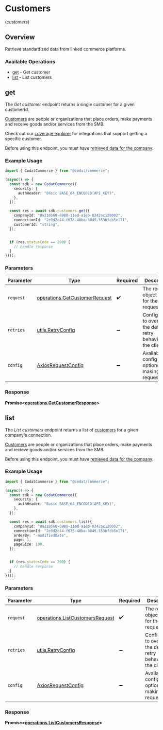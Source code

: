 # Customers
(*customers*)

## Overview

Retrieve standardized data from linked commerce platforms.

### Available Operations

* [get](#get) - Get customer
* [list](#list) - List customers

## get

The *Get customer* endpoint returns a single customer for a given customerId.

[Customers](https://docs.codat.io/commerce-api#/schemas/Customer) are people or organizations that place orders, make payments and receive goods and/or services from the SMB.

Check out our [coverage explorer](https://knowledge.codat.io/supported-features/commerce?view=tab-by-data-type&dataType=commerce-customers) for integrations that support getting a specific customer.

Before using this endpoint, you must have [retrieved data for the company](https://docs.codat.io/codat-api#/operations/refresh-company-data).


### Example Usage

```typescript
import { CodatCommerce } from "@codat/commerce";

(async() => {
  const sdk = new CodatCommerce({
    security: {
      authHeader: "Basic BASE_64_ENCODED(API_KEY)",
    },
  });

  const res = await sdk.customers.get({
    companyId: "8a210b68-6988-11ed-a1eb-0242ac120002",
    connectionId: "2e9d2c44-f675-40ba-8049-353bfcb5e171",
    customerId: "string",
  });


  if (res.statusCode == 200) {
    // handle response
  }
})();
```

### Parameters

| Parameter                                                                      | Type                                                                           | Required                                                                       | Description                                                                    |
| ------------------------------------------------------------------------------ | ------------------------------------------------------------------------------ | ------------------------------------------------------------------------------ | ------------------------------------------------------------------------------ |
| `request`                                                                      | [operations.GetCustomerRequest](../../models/operations/getcustomerrequest.md) | :heavy_check_mark:                                                             | The request object to use for the request.                                     |
| `retries`                                                                      | [utils.RetryConfig](../../models/utils/retryconfig.md)                         | :heavy_minus_sign:                                                             | Configuration to override the default retry behavior of the client.            |
| `config`                                                                       | [AxiosRequestConfig](https://axios-http.com/docs/req_config)                   | :heavy_minus_sign:                                                             | Available config options for making requests.                                  |


### Response

**Promise<[operations.GetCustomerResponse](../../models/operations/getcustomerresponse.md)>**


## list

The *List customers* endpoint returns a list of [customers](https://docs.codat.io/commerce-api#/schemas/Customer) for a given company's connection.

[Customers](https://docs.codat.io/commerce-api#/schemas/Customer) are people or organizations that place orders, make payments and recieve goods and/or services from the SMB.

Before using this endpoint, you must have [retrieved data for the company](https://docs.codat.io/codat-api#/operations/refresh-company-data).
    

### Example Usage

```typescript
import { CodatCommerce } from "@codat/commerce";

(async() => {
  const sdk = new CodatCommerce({
    security: {
      authHeader: "Basic BASE_64_ENCODED(API_KEY)",
    },
  });

  const res = await sdk.customers.list({
    companyId: "8a210b68-6988-11ed-a1eb-0242ac120002",
    connectionId: "2e9d2c44-f675-40ba-8049-353bfcb5e171",
    orderBy: "-modifiedDate",
    page: 1,
    pageSize: 100,
  });


  if (res.statusCode == 200) {
    // handle response
  }
})();
```

### Parameters

| Parameter                                                                          | Type                                                                               | Required                                                                           | Description                                                                        |
| ---------------------------------------------------------------------------------- | ---------------------------------------------------------------------------------- | ---------------------------------------------------------------------------------- | ---------------------------------------------------------------------------------- |
| `request`                                                                          | [operations.ListCustomersRequest](../../models/operations/listcustomersrequest.md) | :heavy_check_mark:                                                                 | The request object to use for the request.                                         |
| `retries`                                                                          | [utils.RetryConfig](../../models/utils/retryconfig.md)                             | :heavy_minus_sign:                                                                 | Configuration to override the default retry behavior of the client.                |
| `config`                                                                           | [AxiosRequestConfig](https://axios-http.com/docs/req_config)                       | :heavy_minus_sign:                                                                 | Available config options for making requests.                                      |


### Response

**Promise<[operations.ListCustomersResponse](../../models/operations/listcustomersresponse.md)>**

